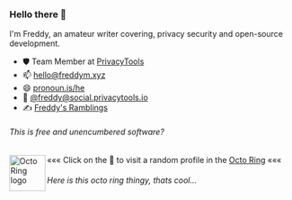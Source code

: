 ### Hello there 👋

I'm Freddy, an amateur writer covering, privacy security and open-source development.

- :shield: Team Member at [PrivacyTools](https://privacytools.io/about/)
- 📫 [hello@freddym.xyz](mailto:hello@freddym.xyz)
- 😄 [pronoun.is/he](https://pronoun.is/he)
- 🐘 [@freddy@social.privacytools.io](https://social.privacytools.io/@freddy)
- :writing_hand: [Freddy's Ramblings](https://write.privacytools.io/freddy/)

###### This is free and unencumbered software?


<a href="https://octo-ring.com/p/runxel/random"><img align="left" alt="Octo Ring logo" src="https://octo-ring.com/static/img/octo.png" width="64px" /></a>

««« Click on the 🐙 to visit a random profile in the [Octo Ring](https://octo-ring.com/) «««


###### Here is this octo ring thingy, thats cool...
